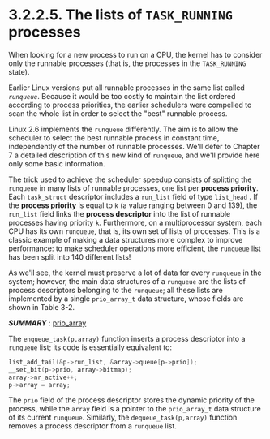 

# 3.2.2.5. The lists of `TASK_RUNNING` processes

When looking for a new process to run on a CPU, the kernel has to consider only the runnable processes (that is, the processes in the  `TASK_RUNNING` state).

Earlier Linux versions put all runnable processes in the same list called *`runqueue`*. Because it would
be too costly to maintain the list ordered according to process priorities, the earlier schedulers were
compelled to scan the whole list in order to select the "best" runnable process.

Linux 2.6 implements the `runqueue` differently. The aim is to allow the scheduler to select the best
runnable process in constant time, independently of the number of runnable processes. We'll defer
to Chapter 7 a detailed description of this new kind of `runqueue`, and we'll provide here only some
basic information.

The trick used to achieve the scheduler speedup consists of splitting the `runqueue` in many lists of
runnable processes, one list per **process priority**. Each  `task_struct` descriptor includes a  `run_list`
field of type  `list_head` . If the **process priority** is equal to `k` (a value ranging between 0 and 139), the
`run_list` field links the **process descriptor** into the list of runnable processes having priority `k`.
Furthermore, on a multiprocessor system, each CPU has its own `runqueue`, that is, its own set of
lists of processes. This is a classic example of making a data structures more complex to improve
performance: to make scheduler operations more efficient, the `runqueue` list has been split into 140 different lists!

As we'll see, the kernel must preserve a lot of data for every `runqueue` in the system; however, the
main data structures of a `runqueue` are the lists of process descriptors belonging to the `runqueue`;
all these lists are implemented by a single  `prio_array_t` data structure, whose fields are shown in
Table 3-2.

***SUMMARY*** : [prio_array](https://elixir.bootlin.com/linux/v2.6.11/source/kernel/sched.c#L185)

The  `enqueue_task(p,array)` function inserts a process descriptor into a `runqueue` list; its code is
essentially equivalent to:

```c
list_add_tail(&p->run_list, &array->queue[p->prio]);
__set_bit(p->prio, array->bitmap);
array->nr_active++;
p->array = array;
```

The  `prio` field of the process descriptor stores the dynamic priority of the process, while the  `array`
field is a pointer to the  `prio_array_t` data structure of its current `runqueue`. Similarly, the
`dequeue_task(p,array)` function removes a process descriptor from a `runqueue` list.